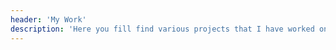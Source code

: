 ```yaml
---
header: 'My Work'
description: 'Here you fill find various projects that I have worked on including open source projects and work for clients'
---
```

